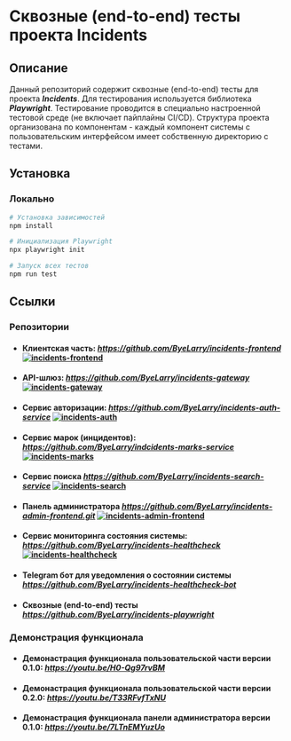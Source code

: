 # Сквозные (end-to-end) тесты проекта Incidents

## Описание

Данный репозиторий содержит сквозные (end-to-end) тесты для проекта ***Incidents***.
Для тестирования используется библиотека ***Playwright***.
Тестирование проводится в специально настроенной тестовой среде (не включает пайплайны CI/CD).
Структура проекта организована по компонентам - каждый компонент системы с пользовательским интерфейсом имеет собственную директорию с тестами.

## Установка

### Локально
```bash
# Установка зависимостей
npm install

# Инициализация Playwright
npx playwright init

# Запуск всех тестов
npm run test
```

## Ссылки

### Репозитории
- #### Клиентская часть:  *https://github.com/ByeLarry/incidents-frontend*  [![incidents-frontend](https://github.com/ByeLarry/incidents-frontend/actions/workflows/incidents-frontend.yml/badge.svg)](https://github.com/ByeLarry/incidents-frontend/actions/workflows/incidents-frontend.yml)
- #### API-шлюз:  *https://github.com/ByeLarry/incidents-gateway*  [![incidents-gateway](https://github.com/ByeLarry/incidents-gateway/actions/workflows/incidents-gateway.yml/badge.svg)](https://github.com/ByeLarry/incidents-gateway/actions/workflows/incidents-gateway.yml)
- #### Сервис авторизации:  *https://github.com/ByeLarry/incidents-auth-service*  [![incidents-auth](https://github.com/ByeLarry/incidents-auth-service/actions/workflows/incidents-auth.yml/badge.svg)](https://github.com/ByeLarry/incidents-auth-service/actions/workflows/incidents-auth.yml)
- #### Сервис марок (инцидентов): *https://github.com/ByeLarry/indcidents-marks-service*  [![incidents-marks](https://github.com/ByeLarry/incidents-marks-service/actions/workflows/incidents-marks.yml/badge.svg)](https://github.com/ByeLarry/incidents-marks-service/actions/workflows/incidents-marks.yml)
- #### Сервис поиска *https://github.com/ByeLarry/incidents-search-service*  [![incidents-search](https://github.com/ByeLarry/incidents-search-service/actions/workflows/incidents-search.yml/badge.svg)](https://github.com/ByeLarry/incidents-search-service/actions/workflows/incidents-search.yml)
- #### Панель администратора *https://github.com/ByeLarry/incidents-admin-frontend.git*  [![incidents-admin-frontend](https://github.com/ByeLarry/incidents-admin-frontend/actions/workflows/incidents-admin-frontend.yml/badge.svg)](https://github.com/ByeLarry/incidents-admin-frontend/actions/workflows/incidents-admin-frontend.yml)
- #### Сервис мониторинга состояния системы: *https://github.com/ByeLarry/incidents-healthcheck*  [![incidents-healthcheck](https://github.com/ByeLarry/incidents-healthcheck/actions/workflows/incidents-healthcheck.yml/badge.svg)](https://github.com/ByeLarry/incidents-healthcheck/actions/workflows/incidents-healthcheck.yml)
- #### Telegram бот для уведомления о состоянии системы *https://github.com/ByeLarry/incidents-healthcheck-bot*
- #### Сквозные (end-to-end) тесты *https://github.com/ByeLarry/incidents-playwright*

### Демонстрация функционала
- #### Демонастрация функционала пользовательской части версии 0.1.0: *https://youtu.be/H0-Qg97rvBM*
- #### Демонастрация функционала пользовательской части версии 0.2.0: *https://youtu.be/T33RFvfTxNU*
- #### Демонастрация функционала панели администратора версии 0.1.0: *https://youtu.be/7LTnEMYuzUo*
